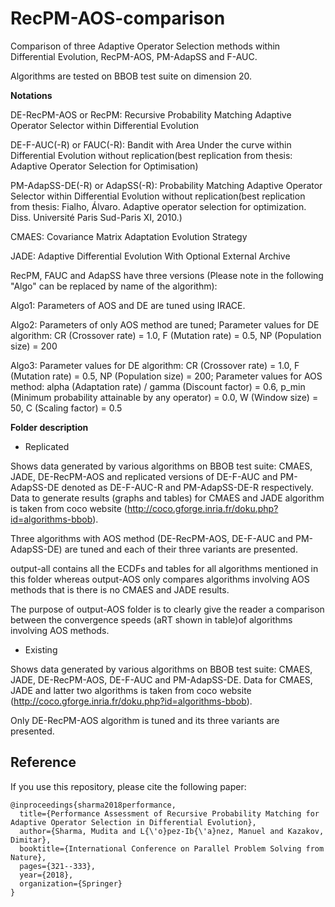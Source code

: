 # RecPM-AOS-comparison

Comparison of three Adaptive Operator Selection methods within Differential Evolution, RecPM-AOS, PM-AdapSS and F-AUC.

Algorithms are tested on BBOB test suite on dimension 20.

**Notations** 

DE-RecPM-AOS or RecPM: Recursive Probability Matching Adaptive Operator Selector within Differential Evolution

DE-F-AUC(-R) or FAUC(-R): Bandit with Area Under the curve within Differential Evolution without replication(best replication from thesis: Adaptive Operator Selection for Optimisation)

PM-AdapSS-DE(-R) or AdapSS(-R): Probability Matching Adaptive Operator Selector within Differential Evolution without replication(best replication from thesis: Fialho, Álvaro. Adaptive operator selection for optimization. Diss. Université Paris Sud-Paris XI, 2010.)

CMAES: Covariance Matrix Adaptation Evolution Strategy

JADE: Adaptive Differential Evolution With Optional External Archive

RecPM, FAUC and AdapSS have three versions (Please note in the following "Algo" can be replaced by name of the algorithm): 

Algo1: Parameters of AOS and DE are tuned using IRACE.

Algo2: Parameters of only AOS method are tuned; Parameter values for DE algorithm: CR (Crossover rate) = 1.0, F (Mutation rate) = 0.5, NP (Population size) = 200

Algo3: Parameter values for DE algorithm: CR (Crossover rate) = 1.0, F (Mutation rate) = 0.5, NP (Population size) = 200; Parameter values for AOS method: alpha (Adaptation rate) / gamma (Discount factor) = 0.6, p_min (Minimum probability attainable by any operator) = 0.0, W (Window size) = 50, C (Scaling factor) = 0.5


**Folder description**

- Replicated

Shows data generated by various algorithms on BBOB test suite: CMAES, JADE, DE-RecPM-AOS and replicated versions of DE-F-AUC and PM-AdapSS-DE denoted as DE-F-AUC-R and PM-AdapSS-DE-R respectively. Data to generate results (graphs and tables) for CMAES and JADE algorithm is taken from coco website (http://coco.gforge.inria.fr/doku.php?id=algorithms-bbob). 

Three algorithms with AOS method (DE-RecPM-AOS, DE-F-AUC and PM-AdapSS-DE) are tuned and each of their three variants are presented.

output-all contains all the ECDFs and tables for all algorithms mentioned in this folder whereas output-AOS only compares algorithms involving AOS methods that is there is no CMAES and JADE results.

The purpose of output-AOS folder is to clearly give the reader a comparison between the convergence speeds (aRT shown in table)of algorithms involving AOS methods.


- Existing

Shows data generated by various algorithms on BBOB test suite: CMAES, JADE, DE-RecPM-AOS, DE-F-AUC and PM-AdapSS-DE. Data for CMAES, JADE and latter two algorithms is taken from coco website (http://coco.gforge.inria.fr/doku.php?id=algorithms-bbob).   

Only DE-RecPM-AOS algorithm is tuned and its three variants are presented. 

## Reference
If you use this repository, please cite the following paper:
```
@inproceedings{sharma2018performance,
  title={Performance Assessment of Recursive Probability Matching for Adaptive Operator Selection in Differential Evolution},
  author={Sharma, Mudita and L{\'o}pez-Ib{\'a}nez, Manuel and Kazakov, Dimitar},
  booktitle={International Conference on Parallel Problem Solving from Nature},
  pages={321--333},
  year={2018},
  organization={Springer}
}
```
